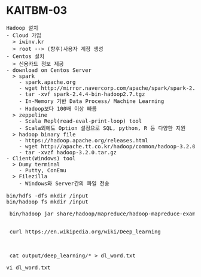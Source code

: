 # KAITBM-03

<pre>
Hadoop 설치
- Cloud 가입
  > iwinv.kr
  > root --> (향후)사용자 계정 생성
- Centos 설치
  > 신용카드 정보 제공
- download on Centos Server
  > spark
    - spark.apache.org
    - wget http://mirror.navercorp.com/apache/spark/spark-2.4.4/spark-2.4.4-bin-hadoop2.7.tgz
    - tar -xvf spark-2.4.4-bin-hadoop2.7.tgz
    - In-Memory 기반 Data Process/ Machine Learning
    - Hadoop보다 100배 이상 빠름
  > zeppeline
    - Scala Repl(read-eval-print-loop) tool
    - Scala외에도 Option 설정으로 SQL, python, R 등 다양한 지원
  > hadoop binary file 
    - https://hadoop.apache.org/releases.html
    - wget http://apache.tt.co.kr/hadoop/common/hadoop-3.2.0/hadoop-3.2.0.tar.gz
    - tar -xvzf hadoop-3.2.0.tar.gz
- Client(Windows) tool
  > Dumy terminal 
    - Putty, ConEmu
  > Filezilla
    - Windows와 Server간의 파일 전송

bin/hdfs -dfs mkdir /input
bin/hadoop fs mkdir /input

 bin/hadoop jar share/hadoop/mapreduce/hadoop-mapreduce-examples-3.2.0.jar grep input/deep_learning.txt output/deep_learning '[a-z.]+'


 curl https://en.wikipedia.org/wiki/Deep_learning



 cat output/deep_learning/* > dl_word.txt

vi dl_word.txt

</pre>
